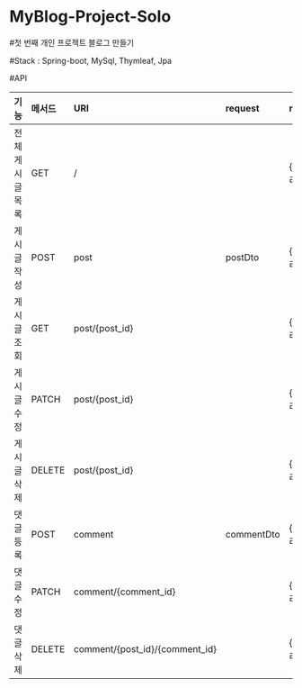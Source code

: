 # MyBlog-Project-Solo


#첫 번째 개인 프로젝트 블로그 만들기 

#Stack : Spring-boot, MySql, Thymleaf, Jpa


#API

| 기능        | 메서드    | URI                            | request    | response                                                  |
|:----------|:-------|:-------------------------------|:-----------|:----------------------------------------------------------|
| 전체 게시글 목록 | GET    | /                             |            | {"success":"true,false","msg":"처리결과","data":"게시글 목록"}     |
| 게시글 작성    | POST   | post                           | postDto    | {"success":"true,false","msg":"처리결과"}                     |
| 게시글 조회    | GET    | post/{post_id}                 |            | {"success":"true,false","msg":"처리결과","data":"post_id"}    |
| 게시글 수정    | PATCH  | post/{post_id}                 |            | {"success":"true,false","msg":"처리결과","data":"post_id"}    |
| 게시글 삭제    | DELETE | post/{post_id}                 |            | {"success":"true,false","msg":"처리결과","data":"post_id"}    |
| 댓글 등록     | POST   | comment                        | commentDto | {"success":"true,false","msg":"처리결과","data":"comment_id"} |
| 댓글 수정     | PATCH  | comment/{comment_id}           |            | {"success":"true,false","msg":"처리결과","data":"comment_id"} |
| 댓글 삭제     | DELETE | comment/{post_id}/{comment_id} |            | {"success":"true,false","msg":"처리결과","data":"comment_id"} |
